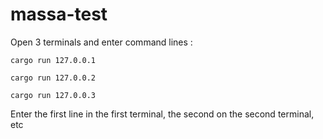 # massa-test

Open 3 terminals and enter command lines : 

```cargo run 127.0.0.1```

```cargo run 127.0.0.2```

```cargo run 127.0.0.3```

Enter the first line in the first terminal, the second on the second terminal, etc
